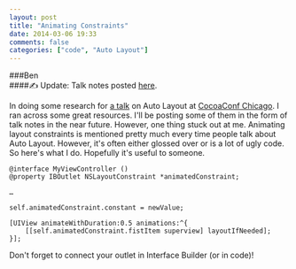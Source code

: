 ```yaml
---
layout: post
title: "Animating Constraints"
date: 2014-03-06 19:33
comments: false
categories: ["code", "Auto Layout"]
---
```

###Ben
<br/>
####&#9997; Update: Talk notes posted [here](/talks/auto-layout/).

In doing some research for [a talk](http://cocoaconf.com/chicago-2014/sessions/auto-layout-lachman) on Auto Layout at [CocoaConf Chicago](http://cocoaconf.com/chicago-2014). I ran across some great resources. I'll be posting some of them in the form of talk notes in the near future. However, one thing stuck out at me. Animating layout constraints is mentioned pretty much every time people talk about Auto Layout. However, it's often either glossed over or is a lot of ugly code. So here's what I do. Hopefully it's useful to someone.

    @interface MyViewController ()
    @property IBOutlet NSLayoutConstraint *animatedConstraint;
	
	…
	
	self.animatedConstraint.constant = newValue;
	
	[UIView animateWithDuration:0.5 animations:^{
		[[self.animatedConstraint.fistItem superview] layoutIfNeeded];
	}];

Don't forget to connect your outlet in Interface Builder (or in code)!
